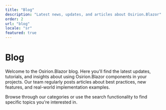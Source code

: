 ```yaml
---
title: "Blog"
description: "Latest news, updates, and articles about Osirion.Blazor"
order: 2
url: "blog"
locale: "sr"
featured: true
---
```


# Blog

Welcome to the Osirion.Blazor blog. Here you'll find the latest updates, tutorials, and insights about using Osirion.Blazor components in your projects. Our team regularly posts articles about best practices, new features, and real-world implementation examples.

Browse through our categories or use the search functionality to find specific topics you're interested in.
